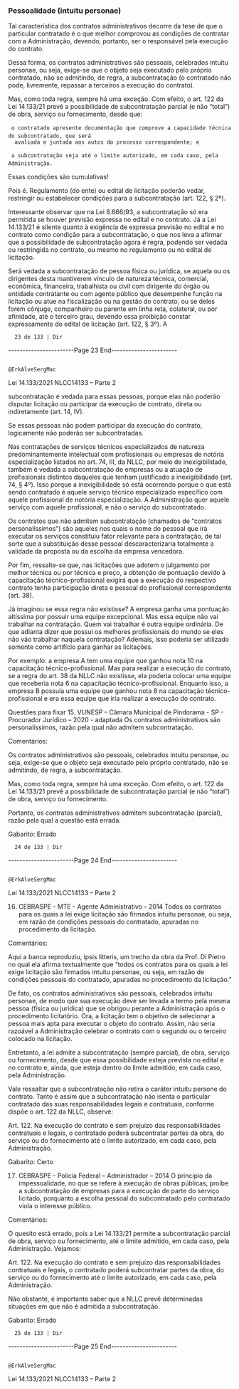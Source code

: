 ### Pessoalidade (intuitu personae)
Tal característica dos contratos administrativos decorre da tese de que o particular contratado é o que melhor
comprovou as condições de contratar com a Administração, devendo, portanto, ser o responsável pela execução
do contrato.

Dessa forma, os contratos administrativos são pessoais, celebrados intuitu personae, ou seja, exige-se que o objeto
seja executado pelo próprio contratado, não se admitindo, de regra, a subcontratação (o contratado não pode,
livremente, repassar a terceiros a execução do contrato).

Mas, como toda regra, sempre há uma exceção. Com efeito, o art. 122 da Lei 14.133/21 prevê a possibilidade de
subcontratação parcial (e não “total”) de obra, serviço ou fornecimento, desde que:

     o contratado apresente documentação que comprove a capacidade técnica do subcontratado, que será
      avaliada e juntada aos autos do processo correspondente; e

     a subcontratação seja até o limite autorizado, em cada caso, pela Administração.

Essas condições são cumulativas!

Pois é. Regulamento (do ente) ou edital de licitação poderão vedar, restringir ou estabelecer condições para a
subcontratação (art. 122, § 2º).

Interessante observar que na Lei 8.666/93, a subcontratação só era permitida se houver previsão expressa no edital
e no contrato. Já a Lei 14.133/21 é silente quanto à exigência de expressa previsão no edital e no contrato como
condição para a subcontratação, o que nos leva a afirmar que a possibilidade de subcontratação agora é regra,
podendo ser vedada ou restringida no contrato, ou mesmo no regulamento ou no edital de licitação.

Será vedada a subcontratação de pessoa física ou jurídica, se aquela ou os dirigentes desta mantiverem vínculo
de natureza técnica, comercial, econômica, financeira, trabalhista ou civil com dirigente do órgão ou entidade
contratante ou com agente público que desempenhe função na licitação ou atue na fiscalização ou na gestão do
contrato, ou se deles forem cônjuge, companheiro ou parente em linha reta, colateral, ou por afinidade, até o
terceiro grau, devendo essa proibição constar expressamente do edital de licitação (art. 122, § 3º). A




      23 de 133 | Dir
-----------------------Page 23 End-----------------------

                                                                          @ErkAlveSergMac
 Lei 14.133/2021                                                     NLCC14133 – Parte 2


subcontratação é vedada para essas pessoas, porque elas não poderão disputar licitação ou participar da
execução de contrato, direta ou indiretamente (art. 14, IV).

Se essas pessoas não podem participar da execução do contrato, logicamente não poderão ser subcontratadas.

Nas contratações de serviços técnicos especializados de natureza predominantemente intelectual com
profissionais ou empresas de notória especialização listados no art. 74, III, da NLLC, por meio de inexigibilidade,
também é vedada a subcontratação de empresas ou a atuação de profissionais distintos daqueles que tenham
justificado a inexigibilidade (art. 74, § 4º). Isso porque a inexigibilidade só está ocorrendo porque o que está sendo
contratado é aquele serviço técnico especializado específico com aquele profissional de notória especialização. A
Administração quer aquele serviço com aquele profissional, e não o serviço do subcontratado.

Os contratos que não admitem subcontratação (chamados de “contratos personalíssimos”) são aqueles nos
quais o nome do pessoal que irá executar os serviços constituiu fator relevante para a contratação, de tal sorte que
a substituição desse pessoal descaracterizaria totalmente a validade da proposta ou da escolha da empresa
vencedora.

Por fim, ressalte-se que, nas licitações que adotem o julgamento por melhor técnica ou por técnica e preço, a
obtenção de pontuação devido à capacitação técnico-profissional exigirá que a execução do respectivo contrato
tenha participação direta e pessoal do profissional correspondente (art. 38).

Já imaginou se essa regra não existisse? A empresa ganha uma pontuação altíssima por possuir uma equipe
excepcional. Mas essa equipe não vai trabalhar na contratação. Quem vai trabalhar é outra equipe ordinária. De
que adianta dizer que possui os melhores profissionais do mundo se eles não vão trabalhar naquela contratação?
Ademais, isso poderia ser utilizado somente como artifício para ganhar as licitações.

Por exemplo: a empresa A tem uma equipe que ganhou nota 10 na capacitação técnico-profissional. Mas para realizar
a execução do contrato, se a regra do art. 38 da NLLC não existisse, ela poderia colocar uma equipe que receberia nota
6 na capacitação técnico-profissional. Enquanto isso, a empresa B possuía uma equipe que ganhou nota 8 na
capacitação técnico-profissional e era essa equipe que iria realizar a execução do contrato.


Questões para fixar
15. VUNESP – Câmara Municipal de Pindorama - SP - Procurador Jurídico – 2020 - adaptada
Os contratos administrativos são personalíssimos, razão pela qual não admitem subcontratação.

Comentários:

Os contratos administrativos são pessoais, celebrados intuitu personae, ou seja, exige-se que o objeto seja
executado pelo próprio contratado, não se admitindo, de regra, a subcontratação.

Mas, como toda regra, sempre há uma exceção. Com efeito, o art. 122 da Lei 14.133/21 prevê a possibilidade de
subcontratação parcial (e não “total”) de obra, serviço ou fornecimento.

Portanto, os contratos administrativos admitem subcontratação (parcial), razão pela qual a questão está errada.

Gabarito: Errado




      24 de 133 | Dir
-----------------------Page 24 End-----------------------

                                                                         @ErkAlveSergMac
 Lei 14.133/2021                                                    NLCC14133 – Parte 2


16. CEBRASPE - MTE - Agente Administrativo – 2014
Todos os contratos para os quais a lei exige licitação são firmados intuitu personae, ou seja, em razão de condições
pessoais do contratado, apuradas no procedimento da licitação.

Comentários:

Aqui a banca reproduziu, ipsis litteris, um trecho da obra da Prof. Di Pietro no qual ela afirma textualmente que
“todos os contratos para os quais a lei exige licitação são firmados intuitu personae, ou seja, em razão de condições
pessoais do contratado, apuradas no procedimento da licitação.”

De fato, os contratos administrativos são pessoais, celebrados intuitu personae, de modo que sua execução deve
ser levada a termo pela mesma pessoa (física ou jurídica) que se obrigou perante a Administração após o
procedimento licitatório. Ora, a licitação tem o objetivo de selecionar a pessoa mais apta para executar o objeto
do contrato. Assim, não seria razoável a Administração celebrar o contrato com o segundo ou o terceiro colocado
na licitação.

Entretanto, a lei admite a subcontratação (sempre parcial), de obra, serviço ou fornecimento, desde que essa
possibilidade esteja prevista no edital e no contrato e, ainda, que esteja dentro do limite admitido, em cada caso,
pela Administração.

Vale ressaltar que a subcontratação não retira o caráter intuitu persone do contrato. Tanto é assim que a
subcontratação não isenta o particular contratado das suas responsabilidades legais e contratuais, conforme
dispõe o art. 122 da NLLC, observe:

Art. 122. Na execução do contrato e sem prejuízo das responsabilidades contratuais e legais, o contratado poderá
subcontratar partes da obra, do serviço ou do fornecimento até o limite autorizado, em cada caso, pela Administração.

Gabarito: Certo

17. CEBRASPE - Polícia Federal – Administrador – 2014
O princípio da impessoalidade, no que se refere à execução de obras públicas, proíbe a subcontratação de
empresas para a execução de parte do serviço licitado, porquanto a escolha pessoal do subcontratado pelo
contratado viola o interesse público.

Comentários:

O quesito está errado, pois a Lei 14.133/21 permite a subcontratação parcial de obra, serviço ou fornecimento, até
o limite admitido, em cada caso, pela Administração. Vejamos:

Art. 122. Na execução do contrato e sem prejuízo das responsabilidades contratuais e legais, o contratado poderá
subcontratar partes da obra, do serviço ou do fornecimento até o limite autorizado, em cada caso, pela
Administração.

Não obstante, é importante saber que a NLLC prevê determinadas situações em que não é admitida a
subcontratação.

Gabarito: Errado




      25 de 133 | Dir
-----------------------Page 25 End-----------------------

                                                                         @ErkAlveSergMac
 Lei 14.133/2021                                                    NLCC14133 – Parte 2